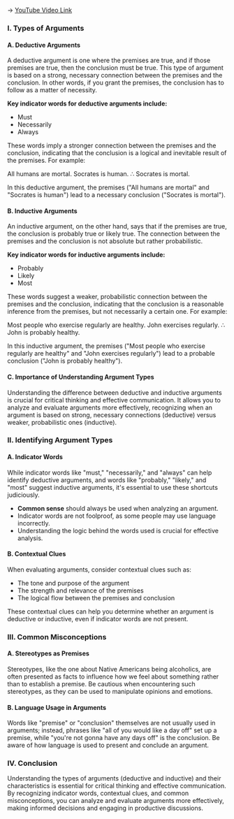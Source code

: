 -> [YouTube Video Link](https://www.youtube.com/watch?v=VbeD20mTTRk&list=PLE2A771BBA7773B62&index=6&pp=iAQB)

### I. Types of Arguments
#### A. Deductive Arguments

A deductive argument is one where the premises are true, and if those premises are true, then the conclusion must be true. This type of argument is based on a strong, necessary connection between the premises and the conclusion. In other words, if you grant the premises, the conclusion has to follow as a matter of necessity.

**Key indicator words for deductive arguments include:**

* Must
* Necessarily
* Always

These words imply a stronger connection between the premises and the conclusion, indicating that the conclusion is a logical and inevitable result of the premises. For example:

All humans are mortal.
Socrates is human.
∴ Socrates is mortal.

In this deductive argument, the premises ("All humans are mortal" and "Socrates is human") lead to a necessary conclusion ("Socrates is mortal").

#### B. Inductive Arguments

An inductive argument, on the other hand, says that if the premises are true, the conclusion is probably true or likely true. The connection between the premises and the conclusion is not absolute but rather probabilistic.

**Key indicator words for inductive arguments include:**

* Probably
* Likely
* Most

These words suggest a weaker, probabilistic connection between the premises and the conclusion, indicating that the conclusion is a reasonable inference from the premises, but not necessarily a certain one. For example:

Most people who exercise regularly are healthy.
John exercises regularly.
∴ John is probably healthy.

In this inductive argument, the premises ("Most people who exercise regularly are healthy" and "John exercises regularly") lead to a probable conclusion ("John is probably healthy").

#### C. Importance of Understanding Argument Types

Understanding the difference between deductive and inductive arguments is crucial for critical thinking and effective communication. It allows you to analyze and evaluate arguments more effectively, recognizing when an argument is based on strong, necessary connections (deductive) versus weaker, probabilistic ones (inductive).

### II. Identifying Argument Types
#### A. Indicator Words

While indicator words like "must," "necessarily," and "always" can help identify deductive arguments, and words like "probably," "likely," and "most" suggest inductive arguments, it's essential to use these shortcuts judiciously.

* **Common sense** should always be used when analyzing an argument.
* Indicator words are not foolproof, as some people may use language incorrectly.
* Understanding the logic behind the words used is crucial for effective analysis.

#### B. Contextual Clues

When evaluating arguments, consider contextual clues such as:

* The tone and purpose of the argument
* The strength and relevance of the premises
* The logical flow between the premises and conclusion

These contextual clues can help you determine whether an argument is deductive or inductive, even if indicator words are not present.

### III. Common Misconceptions
#### A. Stereotypes as Premises

Stereotypes, like the one about Native Americans being alcoholics, are often presented as facts to influence how we feel about something rather than to establish a premise. Be cautious when encountering such stereotypes, as they can be used to manipulate opinions and emotions.

#### B. Language Usage in Arguments

Words like "premise" or "conclusion" themselves are not usually used in arguments; instead, phrases like "all of you would like a day off" set up a premise, while "you're not gonna have any days off" is the conclusion. Be aware of how language is used to present and conclude an argument.

### IV. Conclusion
Understanding the types of arguments (deductive and inductive) and their characteristics is essential for critical thinking and effective communication. By recognizing indicator words, contextual clues, and common misconceptions, you can analyze and evaluate arguments more effectively, making informed decisions and engaging in productive discussions.
